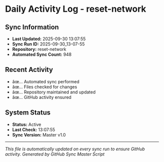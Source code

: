 ﻿# Daily Activity Log - reset-network

## Sync Information
- **Last Updated:** 2025-09-30 13:07:55
- **Sync Run ID:** 2025-09-30_13-07-55
- **Repository:** reset-network
- **Automated Sync Count:** 948

## Recent Activity
- âœ… Automated sync performed
- âœ… Files checked for changes
- âœ… Repository maintained and updated
- âœ… GitHub activity ensured

## System Status
- **Status:** Active
- **Last Check:** 13:07:55
- **Sync Version:** Master v1.0

---
*This file is automatically updated on every sync run to ensure GitHub activity.*
*Generated by GitHub Sync Master Script*
